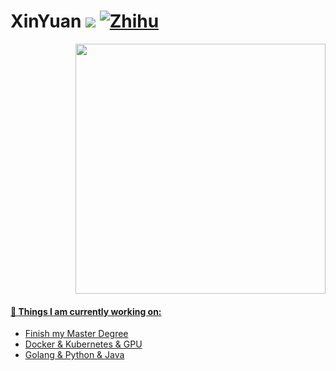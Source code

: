 <p>
    <h1>XinYuan
    <img src="https://komarev.com/ghpvc/?username=pokerfaceSad"/>
	  <a href="https://www.zhihu.com/people/liu-xing-yu-78-17"><img src="https://img.shields.io/badge/%E7%9F%A5%E4%B9%8E-xinyuan-blueviolet.svg?style=social" alt="Zhihu"  </a>
   </h1>
</p>

<!--
**pokerfaceSad/pokerfaceSad** is a ✨ _special_ ✨ repository because its `README.md` (this file) appears on your GitHub profile.

Here are some ideas to get you started:

- 🔭 I’m currently working on ...
- 🌱 I’m currently learning ...
- 👯 I’m looking to collaborate on ...
- 🤔 I’m looking for help with ...
- 💬 Ask me about ...
- 📫 How to reach me: ...
- 😄 Pronouns: ...
- ⚡ Fun fact: ...
-->


<p align="right">
<img src="https://github-readme-stats.vercel.app/api?username=pokerfaceSad&show_icons=true" width="400" />
</p>

#### 🌱 Things I am currently working on: 
- Finish my Master Degree  
- Docker & Kubernetes & GPU
- Golang & Python & Java

